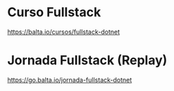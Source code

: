 # Curso Fullstack
https://balta.io/cursos/fullstack-dotnet

# Jornada Fullstack (Replay)
https://go.balta.io/jornada-fullstack-dotnet
